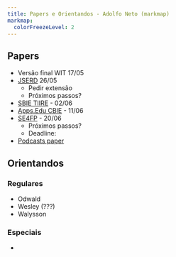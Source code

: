 ```yaml
---
title: Papers e Orientandos - Adolfo Neto (markmap)
markmap:
  colorFreezeLevel: 2
---
```


<!-- Visualizar em https://markmap.js.org/repl -->

## Papers

 - Versão final WIT 17/05
 - [JSERD](https://www.overleaf.com/project/64ff6d4ef94a60fed5b01db5) 26/05
   - Pedir extensão  
   - Próximos passos?
 - [SBIE TIIRE](https://cbie.sbc.org.br/2025/sbie2/) - 02/06
 - [Apps.Edu CBIE](https://cbie.sbc.org.br/2025/apps-edu2/) - 11/06
 - [SE4FP](https://se4fp.github.io/2025/) - 20/06
   - Próximos passos?
   - Deadline:
 - [Podcasts paper](https://www.overleaf.com/project/66e2c79cdfaca3ecc9c71dbe)

## Orientandos

### Regulares

- Odwald
- Wesley (???)
- Walysson

### Especiais

- 
